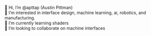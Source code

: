 👋 Hi, I’m @apttap (Austin Pittman)  
👀 I’m interested in interface design, machine learning, ai, robotics, and manufacturing.  
🌱 I’m currently learning shaders  
🤖 I’m looking to collaborate on machine interfaces  

<!---
apttap/apttap is a ✨ special ✨ repository because its `README.md` (this file) appears on your GitHub profile.
You can click the Preview link to take a look at your changes.
--->
